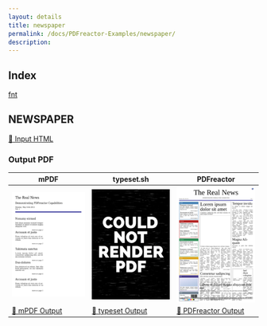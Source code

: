 ```yaml
---
layout: details
title: newspaper
permalink: /docs/PDFreactor-Examples/newspaper/
description: 
---
```


## Index
<div class="boxes">
                            <a href="/compare.html2pdf.tools/docs/PDFreactor-Examples/newspaper/fnt/">
                                fnt
                            </a>
</div>

## NEWSPAPER

[📄 Input HTML](/html/PDFreactor%20Examples/newspaper/newspaper.html)

### Output PDF

| mPDF | typeset.sh | PDFreactor |
|---------|---------|---------|
| ![mPDF Preview](mpdf__html_PDFreactor_Examples_newspaper_newspaper.html.png) | ![typeset Preview](typeset__html_PDFreactor_Examples_newspaper_newspaper.html.png) | ![PDFreactor Preview](pdfreactor__html_PDFreactor_Examples_newspaper_newspaper.html.png) |
| [📕 mPDF Output](mpdf__html_PDFreactor_Examples_newspaper_newspaper.html.pdf) | [📕 typeset Output](typeset__html_PDFreactor_Examples_newspaper_newspaper.html.pdf) | [📕 PDFreactor Output](pdfreactor__html_PDFreactor_Examples_newspaper_newspaper.html.pdf) |


